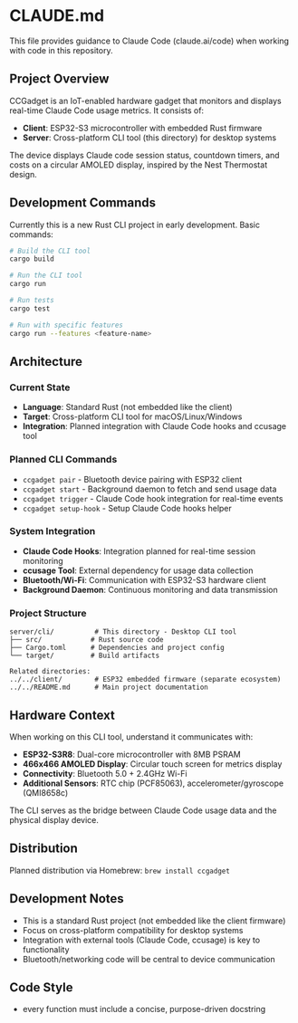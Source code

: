 # CLAUDE.md

This file provides guidance to Claude Code (claude.ai/code) when working with code in this repository.

## Project Overview

CCGadget is an IoT-enabled hardware gadget that monitors and displays real-time Claude Code usage metrics. It consists of:

- **Client**: ESP32-S3 microcontroller with embedded Rust firmware
- **Server**: Cross-platform CLI tool (this directory) for desktop systems

The device displays Claude code session status, countdown timers, and costs on a circular AMOLED display, inspired by the Nest Thermostat design.

## Development Commands

Currently this is a new Rust CLI project in early development. Basic commands:

```bash
# Build the CLI tool
cargo build

# Run the CLI tool
cargo run

# Run tests
cargo test

# Run with specific features
cargo run --features <feature-name>
```

## Architecture

### Current State

- **Language**: Standard Rust (not embedded like the client)
- **Target**: Cross-platform CLI tool for macOS/Linux/Windows
- **Integration**: Planned integration with Claude Code hooks and ccusage tool

### Planned CLI Commands

- `ccgadget pair` - Bluetooth device pairing with ESP32 client
- `ccgadget start` - Background daemon to fetch and send usage data
- `ccgadget trigger` - Claude Code hook integration for real-time events
- `ccgadget setup-hook` - Setup Claude Code hooks helper

### System Integration

- **Claude Code Hooks**: Integration planned for real-time session monitoring
- **ccusage Tool**: External dependency for usage data collection
- **Bluetooth/Wi-Fi**: Communication with ESP32-S3 hardware client
- **Background Daemon**: Continuous monitoring and data transmission

### Project Structure

```
server/cli/          # This directory - Desktop CLI tool
├── src/            # Rust source code
├── Cargo.toml      # Dependencies and project config
└── target/         # Build artifacts

Related directories:
../../client/        # ESP32 embedded firmware (separate ecosystem)
../../README.md      # Main project documentation
```

## Hardware Context

When working on this CLI tool, understand it communicates with:

- **ESP32-S3R8**: Dual-core microcontroller with 8MB PSRAM
- **466x466 AMOLED Display**: Circular touch screen for metrics display
- **Connectivity**: Bluetooth 5.0 + 2.4GHz Wi-Fi
- **Additional Sensors**: RTC chip (PCF85063), accelerometer/gyroscope (QMI8658c)

The CLI serves as the bridge between Claude Code usage data and the physical display device.

## Distribution

Planned distribution via Homebrew: `brew install ccgadget`

## Development Notes

- This is a standard Rust project (not embedded like the client firmware)
- Focus on cross-platform compatibility for desktop systems
- Integration with external tools (Claude Code, ccusage) is key to functionality
- Bluetooth/networking code will be central to device communication

## Code Style

- every function must include a concise, purpose-driven docstring
